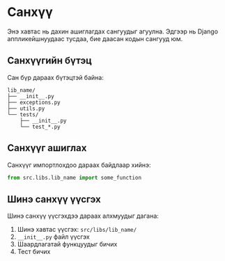 # Санхүү

Энэ хавтас нь дахин ашиглагдах сангуудыг агуулна. Эдгээр нь Django аппликейшнуудаас тусдаа, бие даасан кодын сангууд юм.

## Санхүүгийн бүтэц

Сан бүр дараах бүтэцтэй байна:

```
lib_name/
├── __init__.py
├── exceptions.py
├── utils.py
└── tests/
    ├── __init__.py
    └── test_*.py
```

## Санхүүг ашиглах

Санхүүг импортлохдоо дараах байдлаар хийнэ:

```python
from src.libs.lib_name import some_function
```

## Шинэ санхүү үүсгэх

Шинэ санхүү үүсгэхдээ дараах алхмуудыг дагана:

1. Шинэ хавтас үүсгэх: `src/libs/lib_name/`
2. `__init__.py` файл үүсгэх
3. Шаардлагатай функцуудыг бичих
4. Тест бичих
